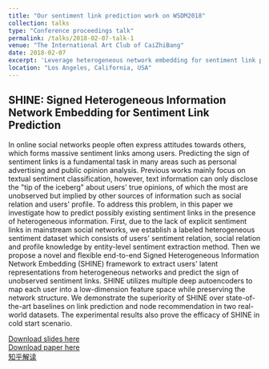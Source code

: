 ```yaml
---
title: "Our sentiment link prediction work on WSDM2018"
collection: talks
type: "Conference proceedings talk"
permalink: /talks/2018-02-07-talk-1
venue: "The International Art Club of CaiZhiBang"
date: 2018-02-07
excerpt: 'Leverage heterogeneous network embedding for sentiment link prediction'
location: "Los Angeles, California, USA"
---
```


## SHINE: Signed Heterogeneous Information Network Embedding for Sentiment Link Prediction

In online social networks people often express attitudes towards others, which forms massive sentiment links among users. Predicting the sign of sentiment links is a fundamental task in many areas such as personal advertising and public opinion analysis. Previous
works mainly focus on textual sentiment classification, however, text information can only disclose the "tip of the iceberg" about
users' true opinions, of which the most are unobserved but implied by other sources of information such as social relation and users'
profile. To address this problem, in this paper we investigate how to predict possibly existing sentiment links in the presence of heterogeneous information. First, due to the lack of explicit sentiment links in mainstream social networks, we establish a labeled heterogeneous sentiment dataset which consists of users' sentiment relation, social relation and profile knowledge by entity-level sentiment
extraction method. Then we propose a novel and flexible end-to-end Signed Heterogeneous Information Network Embedding (SHINE) framework to extract users' latent representations from heterogeneous networks and predict the sign of unobserved sentiment links. SHINE utilizes multiple deep autoencoders to map each user into a low-dimension feature space while preserving the network structure. We demonstrate the superiority of SHINE over state-of-the-art baselines on link prediction and node recommendation in two real-world datasets. The experimental results also prove the efficacy of SHINE in cold start scenario.

[Download slides here](https://zhfzhmsra.github.io/files/wsdm2018/wsdm_slides.pptx)<br />
[Download paper here](https://zhfzhmsra.github.io/files/wsdm2018/p592-wang.pdf)<br />
[知乎解读](https://zhuanlan.zhihu.com/p/34437681)



